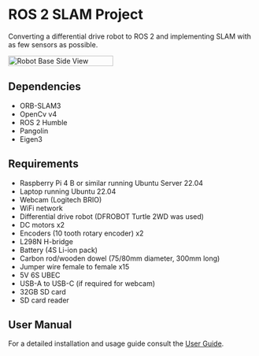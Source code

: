 # ROS 2 SLAM Project
Converting a differential drive robot to ROS 2 and implementing SLAM with as few sensors as possible.

<div style="display: flex; justify-content: space-between;">
  <img src="https://github.com/user-attachments/assets/6b342271-c00d-44c1-9199-cb3514be17ed" alt="Robot Base Side View" style="width: 65%;">
</div>


## Dependencies
- ORB-SLAM3
- OpenCv v4
- ROS 2 Humble
- Pangolin
- Eigen3

## Requirements
- Raspberry Pi 4 B or similar running Ubuntu Server 22.04
- Laptop running Ubuntu 22.04
- Webcam (Logitech BRIO)
- WiFi network
- Differential drive robot (DFROBOT Turtle 2WD was used)
- DC motors x2
- Encoders (10 tooth rotary encoder) x2
- L298N H-bridge
- Battery (4S Li-ion pack)
- Carbon rod/wooden dowel (75/80mm diameter, 300mm long)
- Jumper wire female to female x15
- 5V 6S UBEC
- USB-A to USB-C (if required for webcam)
- 32GB SD card
- SD card reader

## User Manual
For a detailed installation and usage guide consult the [User Guide](https://github.com/JosephStew-art/ROS2-SLAM-PROJECT/blob/main/Docs/User%20Guide.md).
